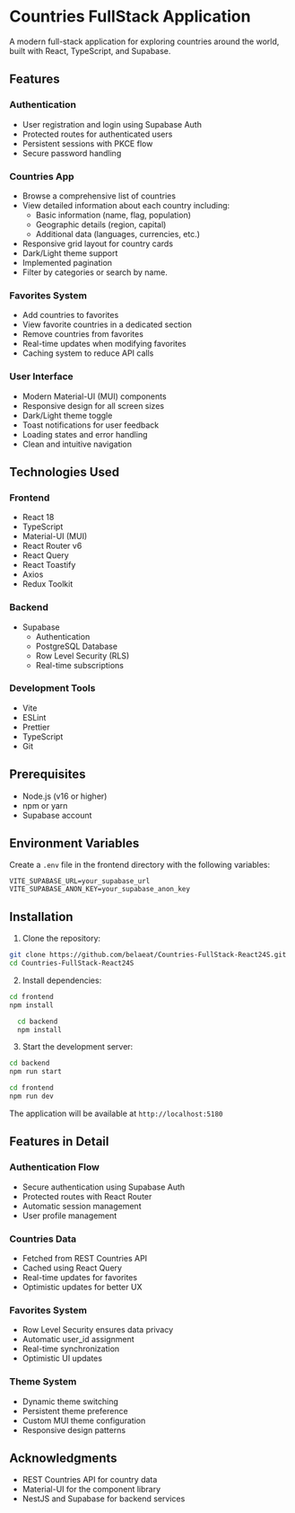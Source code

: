 # Countries FullStack Application

A modern full-stack application for exploring countries around the world, built with React, TypeScript, and Supabase.

## Features

### Authentication

- User registration and login using Supabase Auth
- Protected routes for authenticated users
- Persistent sessions with PKCE flow
- Secure password handling

### Countries App

- Browse a comprehensive list of countries
- View detailed information about each country including:
  - Basic information (name, flag, population)
  - Geographic details (region, capital)
  - Additional data (languages, currencies, etc.)
- Responsive grid layout for country cards
- Dark/Light theme support
- Implemented pagination
- Filter by categories or search by name.

### Favorites System

- Add countries to favorites
- View favorite countries in a dedicated section
- Remove countries from favorites
- Real-time updates when modifying favorites
- Caching system to reduce API calls

### User Interface

- Modern Material-UI (MUI) components
- Responsive design for all screen sizes
- Dark/Light theme toggle
- Toast notifications for user feedback
- Loading states and error handling
- Clean and intuitive navigation

## Technologies Used

### Frontend

- React 18
- TypeScript
- Material-UI (MUI)
- React Router v6
- React Query
- React Toastify
- Axios
- Redux Toolkit

### Backend

- Supabase
  - Authentication
  - PostgreSQL Database
  - Row Level Security (RLS)
  - Real-time subscriptions

### Development Tools

- Vite
- ESLint
- Prettier
- TypeScript
- Git

## Prerequisites

- Node.js (v16 or higher)
- npm or yarn
- Supabase account

## Environment Variables

Create a `.env` file in the frontend directory with the following variables:

```env
VITE_SUPABASE_URL=your_supabase_url
VITE_SUPABASE_ANON_KEY=your_supabase_anon_key
```

## Installation

1. Clone the repository:

```bash
git clone https://github.com/belaeat/Countries-FullStack-React24S.git
cd Countries-FullStack-React24S
```

2. Install dependencies:

```bash
cd frontend
npm install
```

```bash
  cd backend
  npm install
```

3. Start the development server:

```bash
cd backend
npm run start
```

```bash
cd frontend
npm run dev
```

The application will be available at `http://localhost:5180`

## Features in Detail

### Authentication Flow

- Secure authentication using Supabase Auth
- Protected routes with React Router
- Automatic session management
- User profile management

### Countries Data

- Fetched from REST Countries API
- Cached using React Query
- Real-time updates for favorites
- Optimistic updates for better UX

### Favorites System

- Row Level Security ensures data privacy
- Automatic user_id assignment
- Real-time synchronization
- Optimistic UI updates

### Theme System

- Dynamic theme switching
- Persistent theme preference
- Custom MUI theme configuration
- Responsive design patterns

## Acknowledgments

- REST Countries API for country data
- Material-UI for the component library
- NestJS and Supabase for backend services
